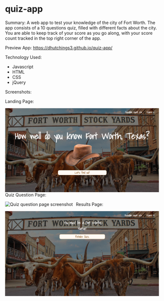 # quiz-app

Summary:
A web app to test your knowledge of the city of Fort Worth. The app consists of a 10 questions quiz, filled with different facts about the city. You are able to keep track of your score as you go along, with your score count tracked in the top right corner of the app.

Preview App:
https://dhutchings3.github.io/quiz-app/

Technology Used:
 - Javascript
 - HTML
 - CSS
 - jQuery

Screenshots:

Landing Page:

<img src="landing-page.png"
     alt="landing page screenshot"
     style="float: left; margin-right: 10px;" />


Quiz Question Page:

<img src="quiz-questions.png"
     alt="Quiz question page screenshot"
     style="float: left; margin-right: 10px;" />

Results Page:

<img src="results.png"
     alt="Results page screenshot"
     style="float: left; margin-right: 10px;" />